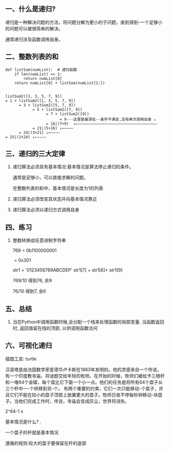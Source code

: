 ## 一、什么是递归?

递归是一种解决问题的方法，将问题分解为更小的子问题，直到得到-一个足够小的问题可以被很简单的解决。

通常递归涉及函数调用自身。

## 二、整数列表的和

```
def listSum(numList):  # 递归函数
    if len(numList) == 1:
        return numList[0]
    return numList[0] + listSum(numList[1:])


listSum2([1, 3, 5, 7, 9])
= 1 + listSum2([1, 3, 5, 7, 9])
      = 3 + listSum2([5, 7, 9])
            = 5 + listSum2([7, 9])
                  = 7 + listSum2([9])
                        = 9---这里是最深处--条件不满足,没有再次调用自身 ↓
                  = 16|(7+9)  ↓←———————————————————————————————————
            = 21|(5+16) ↓←————
      = 24|(3+21) ↓←————
= 25|(1+24) ↓←————
```

## 三、递归的三大定律

1. 递归算法必须具有基本情况:基本情况是算法停止递归的条件。

   通常是足够小，可以直接求解的问题。

   在整数列表的和中，基本情况是长度为1的列表

2. 递归算法必须改变其状态并向基本情况靠近

3. 递归算法必须以递归方式调用自身

## 四、练习

1. 整数转换成任意进制字符串

   769  = 0b1100000001

   ​		= 0x301

   str1 = '0123456789ABCDEP'   str1[7] + str1[6]+ str1[9]

   

   769/10  得到76,  余9

   76/10  得到7,  余6

## 五、总结

1. 当在Python中调用函数时候,会分配一个栈来处理函数的局部变量. 当函数返回时, 返回值留在栈的顶部, 以供调用函数访问

## 六、可视化递归

插图工具: turtle



汉诺塔是由法国数学家爱德华卢卡斯在1883年发明的。他的灵感来自一个传说，有一个印度教寺庙，将谜题交给年轻的牧师。在开始的时候，牧师们被给予三根杆和一堆64个金碟，每个盘比它下面一个小一点。他们的任务是将所有64个盘子从三个杆中一-个转移到另-个。 有两个重要的约束，它们一次只能移动-个盘子，并且它们不能在较小的盘子顶部上放置更大的盘子。牧师日夜不停每秒钟移动-块盘子。当他们完成工作时，传说，寺庙会变成灰尘，世界将消失。

2^64-1 s

基本情况是什么? .

一个盘子的杆就是基本情况

遵循的规则:较大的盘子要保留在杆的底部